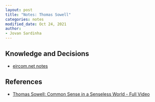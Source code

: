 ```yaml
---
layout: post
title: "Notes: Thomas Sowell"
categories: notes
modified_date: Oct 24, 2021
author:
- Jovan Sardinha
---
```

## Knowledge and Decisions
* [eircom.net notes](http://homepage.eircom.net/~odyssey/Politics/Sowell/Decisions.html)


## References
* [Thomas Sowell: Common Sense in a Senseless World - Full Video](https://www.youtube.com/watch?v=WK4M9iJrgto)
